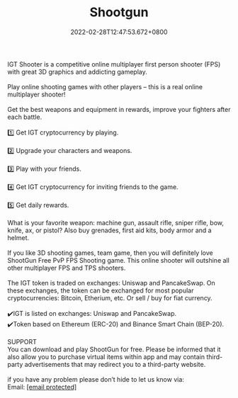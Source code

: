 ﻿---
title: "Shootgun"
description: "Play shootgun and earn IGT"
lead: "Play shootgun and earn IGT"
date: 2022-02-28T12:47:53.672+0800
lastmod: 2022-02-28T12:47:53.672+0800
draft: false
featuredImage: ["100_shootgun.png"]
score: "No Data"
status: "Live"
blockchain: ["Ethereum","Other"]
nft_support: "Yes"
free_to_play: "Yes"
play_to_earn: ["Crypto"]
website: "https://idos.games/?utm_source=PlayToEarn.net&utm_medium=organic&utm_campaign=gamepage"
twitter: 
discord: 
telegram: 
github: 
youtube: 
twitch: 
facebook: 
instagram: 
reddit: 
medium: 
steam: 
gitbook: 
googleplay: 
appstore: 

  
    
categories: ["games"]
games: ["Action","Arcade","Shooter"]
toc: false
pinned: false
weight: 
---
IGT Shooter is a competitive online multiplayer first person shooter (FPS) with great 3D graphics and addicting gameplay.<br> <br> Play online shooting games with other players – this is a real online multiplayer shooter!<br> <br> Get the best weapons and equipment in rewards, improve your fighters after each battle.<br> <br> 1️⃣ Get IGT cryptocurrency by playing.<br> <br> 2️⃣ Upgrade your characters and weapons.<br> <br> 3️⃣ Play with your friends.<br> <br> 4️⃣ Get IGT cryptocurrency for inviting friends to the game.<br> <br> 5️⃣ Get daily rewards.<br> <br> What is your favorite weapon: machine gun, assault rifle, sniper rifle, bow, knife, ax, or pistol? Also buy grenades, first aid kits, body armor and a helmet.<br> <br> If you like 3D shooting games, team game, then you will definitely love ShootGun Free PvP FPS Shooting game. This online shooter will outshine all other multiplayer FPS and TPS shooters.<br> <br> The IGT token is traded on exchanges: Uniswap and PancakeSwap. On these exchanges, the token can be exchanged for most popular cryptocurrencies: Bitcoin, Etherium, etc. Or sell / buy for fiat currency.<br> <br> ✔️IGT is listed on exchanges: Uniswap and PancakeSwap.<br> ✔️Token based on Ethereum (ERC-20) and Binance Smart Chain (BEP-20).<br> <br> SUPPORT<br> You can download and play ShootGun for free. Please be informed that it also allow you to purchase virtual items within app and may contain third-party advertisements that may redirect you to a third-party website.<br> <br> if you have any problem please don’t hide to let us know via:<br> Email: <a href="/cdn-cgi/l/email-protection" class="__cf_email__" data-cfemail="f39b969f83b39a979c80dd94929e9680">[email&nbsp;protected]</a>